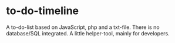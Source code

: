 # to-do-timeline
A to-do-list based on JavaScript, php and a txt-file. There is no database/SQL integrated. A little helper-tool, mainly for developers.
